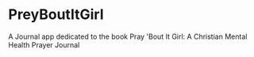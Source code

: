 # PreyBoutItGirl
A Journal app dedicated to the book Pray 'Bout It Girl: A Christian Mental Health Prayer Journal
